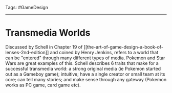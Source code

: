 Tags: #GameDesign

---

# Transmedia Worlds

Discussed by Schell in Chapter 19 of [[the-art-of-game-design-a-book-of-lenses-2nd-edition]] and coined by Henry Jenkins, refers to a world that can be "entered" through many different types of media. Pokemon and Star Wars are great examples of this. Schell describes 6 traits that make for a successful transmedia world: a strong original media (ie Pokemon started out as a Gameboy game); intuitive; have a single creator or small team at its core; can tell many stories; and make sense through any gateway (Pokemon works as PC game, card game etc).